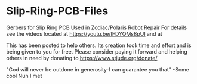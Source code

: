 # Slip-Ring-PCB-Files
Gerbers for Slip Ring PCB Used in Zodiac/Polaris Robot Repair
For details see the videos located at https://youtu.be/IFDYQMs8pUI
and at 

This has been posted to help others. Its creation took time and effort and is being given to you for free. Please consider paying it forward and helping others in need by donating to https://www.stjude.org/donate/

"God will never be outdone in generosity-I can guarantee you that" -Some cool Nun I met 
